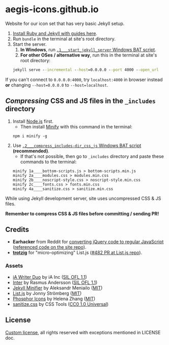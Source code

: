 # aegis-icons.github.io

Website for our icon set that has very basic Jekyll setup.

1. [Install Ruby and Jekyll with guides here](https://jekyllrb.com/docs/installation/#guides).
2. Run `bundle` in the terminal at site's root directory.
3. Start the server.
   1. **In Windows**, run [`.1___start_jekyll_server` Windows BAT script](https://github.com/aegis-icons/aegis-icons.github.io/blob/main/.1___start_jekyll_server.bat).
   2.  **For other OSes / alternative way**, run this in the terminal at site's root directory:
   ```cmd
   jekyll serve --incremental --host=0.0.0.0 --port 4000 --open_url
   ```
If you can't connect to `0.0.0.0:4000`, try `localhost:4000` in browser instead **or** changing `--host=0.0.0.0` to `--host=localhost`.

## *Compressing* CSS and JS files in the `_includes` directory

1. Install [Node.js](https://nodejs.org/en/download/) first.
   - Then install [Minify](https://github.com/coderaiser/minify) with this command in the terminal:
   ```
   npm i minify -g
   ```
2. Use [`.2___compress_includes-dir_css_js` Windows BAT script](https://github.com/aegis-icons/aegis-icons.github.io/blob/main/.2___compress_includes-dir_css_js.bat) **(recommended)**.
   - If that's not possible, then go to `_includes` directory and paste these commands to the terminal:
   ```
   minify 1a____bottom-scripts.js > bottom-scripts.min.js
   minify 2a____modules.css > modules.min.css
   minify 2b____noscript-style.css > noscript-style.min.css
   minify 2c____fonts.css > fonts.min.css
   minify 4a____sanitize.css > sanitize.min.css
   ```
   
While using Jekyll development server, site uses uncompressed CSS & JS files.

**Remember to compress CSS & JS files before committing / sending PR!**

## Credits

- **Earhacker** from Reddit for [converting jQuery code to regular JavaScript](https://old.reddit.com/r/CodingHelp/comments/oz5cov/can_somebody_help_me_get_this_converted_from/h7y9cua/) ([referenced code on the site repo](https://github.com/aegis-icons/aegis-icons.github.io/blob/0fd7502a865f5ea7c94f6e77ff01d9da4c085e64/index.html#L210+L232)).
- **[trotzig](https://github.com/trotzig)** for "micro-optimizing" List.js ([#482 PR at List.js repo](https://github.com/javve/list.js/pull/482)).

### Assets

- [iA Writer Duo](https://github.com/iaolo/iA-Fonts/tree/master/iA%20Writer%20Duo) by iA Inc ([SIL OFL 1.1](https://github.com/iaolo/iA-Fonts/blob/master/iA%20Writer%20Duo/LICENSE.md))
- [Inter](https://rsms.me/inter/) by Rasmus Andersson ([SIL OFL 1.1](https://github.com/rsms/inter/blob/master/LICENSE.txt))
- [Jekyll Minifier](https://github.com/Mendeo/jekyll-minifier) by Aleksandr Meniailo ([MIT](https://github.com/Mendeo/jekyll-minifier/blob/main/LICENSE))
- [List.js](https://listjs.com/) by Jonny Strömberg ([MIT](https://github.com/javve/list.js/blob/master/LICENSE))
- [Phosphor Icons](https://phosphoricons.com/) by Helena Zhang ([MIT](https://github.com/phosphor-icons/phosphor-icons/blob/master/LICENSE))
- [sanitize.css](https://github.com/csstools/sanitize.css) by CSS Tools ([CC0 1.0 Universal](https://github.com/csstools/sanitize.css/blob/main/LICENSE.md))

## License

[Custom license](LICENSE.md), all rights reserved with exceptions mentioned in LICENSE doc.